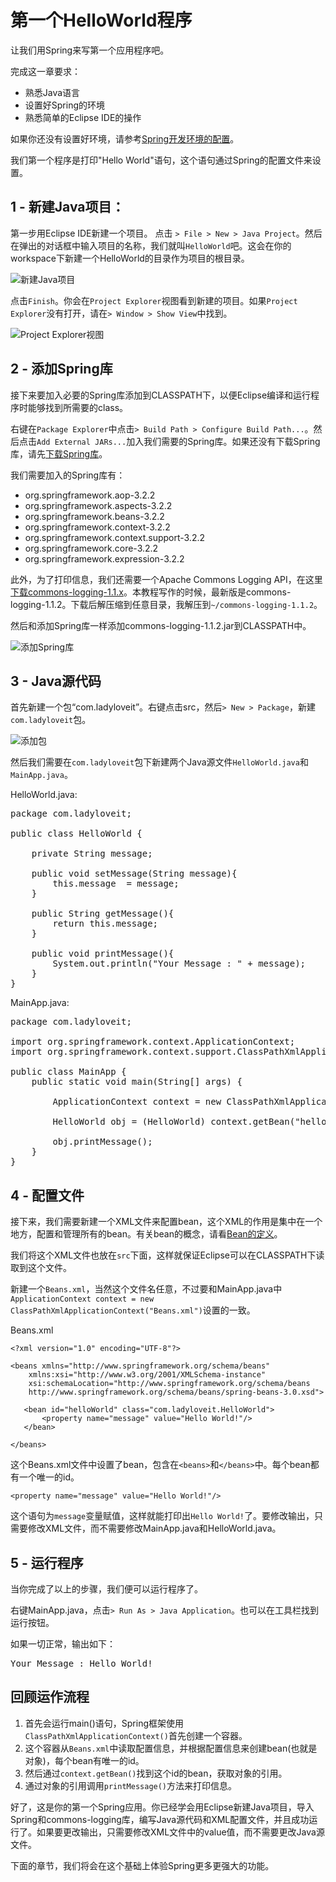 # 第一个HelloWorld程序

让我们用Spring来写第一个应用程序吧。

完成这一章要求：

- 熟悉Java语言
- 设置好Spring的环境
- 熟悉简单的Eclipse IDE的操作

如果你还没有设置好环境，请参考[Spring开发环境的配置](http://www.ladyloveit.com/spring/spring-development-environment-configuration/)。

我们第一个程序是打印"Hello World"语句，这个语句通过Spring的配置文件来设置。

## 1 - 新建Java项目：

第一步用Eclipse IDE新建一个项目。 点击 `> File > New > Java Project`。然后在弹出的对话框中输入项目的名称，我们就叫`HelloWorld`吧。这会在你的workspace下新建一个HelloWorld的目录作为项目的根目录。

![新建Java项目](05.HelloWorld/HelloWorld-1.png)

点击`Finish`。你会在`Project Explorer`视图看到新建的项目。如果`Project Explorer`没有打开，请在`> Window > Show View`中找到。

![Project Explorer视图](05.HelloWorld/HelloWorld-2.png)

## 2 - 添加Spring库

接下来要加入必要的Spring库添加到CLASSPATH下，以便Eclipse编译和运行程序时能够找到所需要的class。

右键在`Package Explorer`中点击`> Build Path > Configure Build Path...`。然后点击`Add External JARs...`加入我们需要的Spring库。如果还没有下载Spring库，请先[下载Spring库](http://www.ladyloveit.com/spring/spring-development-environment-configuration/#spring)。

我们需要加入的Spring库有：

- org.springframework.aop-3.2.2
- org.springframework.aspects-3.2.2
- org.springframework.beans-3.2.2
- org.springframework.context-3.2.2
- org.springframework.context.support-3.2.2
- org.springframework.core-3.2.2
- org.springframework.expression-3.2.2

此外，为了打印信息，我们还需要一个Apache Commons Logging API，在这里[下载commons-logging-1.1.x](http://commons.apache.org/proper/commons-logging/download_logging.cgi)。本教程写作的时候，最新版是commons-logging-1.1.2。下载后解压缩到任意目录，我解压到`~/commons-logging-1.1.2`。

然后和添加Spring库一样添加commons-logging-1.1.2.jar到CLASSPATH中。

![添加Spring库](05.HelloWorld/HelloWorld-3.png)

## 3 - Java源代码

首先新建一个包“com.ladyloveit”。右键点击src，然后`> New > Package`，新建`com.ladyloveit`包。

![添加包](05.HelloWorld/HelloWorld-4.png)

然后我们需要在`com.ladyloveit`包下新建两个Java源文件`HelloWorld.java`和`MainApp.java`。

HelloWorld.java:

<pre class="brush: java; gutter: true">
package com.ladyloveit;

public class HelloWorld {

	private String message;

	public void setMessage(String message){
		this.message  = message;
	}

	public String getMessage(){
		return this.message;
	}

	public void printMessage(){
		System.out.println("Your Message : " + message);
	}
}
</pre>

MainApp.java:

<pre class="brush: java; gutter: true">
package com.ladyloveit;

import org.springframework.context.ApplicationContext;
import org.springframework.context.support.ClassPathXmlApplicationContext;

public class MainApp {
	public static void main(String[] args) {

		ApplicationContext context = new ClassPathXmlApplicationContext("Beans.xml");

		HelloWorld obj = (HelloWorld) context.getBean("helloWorld");

		obj.printMessage();
	}
}
</pre>

## 4 - 配置文件

接下来，我们需要新建一个XML文件来配置bean，这个XML的作用是集中在一个地方，配置和管理所有的bean。有关bean的概念，请看[Bean的定义](http://www.ladyloveit.com/spring/spring-bean-definition/)。

我们将这个XML文件也放在`src`下面，这样就保证Eclipse可以在CLASSPATH下读取到这个文件。

新建一个`Beans.xml`，当然这个文件名任意，不过要和MainApp.java中`ApplicationContext context = new ClassPathXmlApplicationContext("Beans.xml")`设置的一致。

Beans.xml

	<?xml version="1.0" encoding="UTF-8"?>

	<beans xmlns="http://www.springframework.org/schema/beans"
	    xmlns:xsi="http://www.w3.org/2001/XMLSchema-instance"
	    xsi:schemaLocation="http://www.springframework.org/schema/beans
	    http://www.springframework.org/schema/beans/spring-beans-3.0.xsd">

	   <bean id="helloWorld" class="com.ladyloveit.HelloWorld">
	       <property name="message" value="Hello World!"/>
	   </bean>

	</beans>


这个Beans.xml文件中设置了bean，包含在`<beans>`和`</beans>`中。每个bean都有一个唯一的id。

	<property name="message" value="Hello World!"/>

这个语句为`message`变量赋值，这样就能打印出`Hello World!`了。要修改输出，只需要修改XML文件，而不需要修改MainApp.java和HelloWorld.java。

## 5 - 运行程序

当你完成了以上的步骤，我们便可以运行程序了。

右键MainApp.java，点击`> Run As > Java Application`。也可以在工具栏找到运行按钮。

如果一切正常，输出如下：

<pre>
Your Message : Hello World!
</pre>

## 回顾运作流程

1. 首先会运行main()语句，Spring框架使用`ClassPathXmlApplicationContext()`首先创建一个容器。
2. 这个容器从`Beans.xml`中读取配置信息，并根据配置信息来创建bean(也就是对象)，每个bean有唯一的id。
3. 然后通过`context.getBean()`找到这个id的bean，获取对象的引用。
4. 通过对象的引用调用`printMessage()`方法来打印信息。

好了，这是你的第一个Spring应用。你已经学会用Eclipse新建Java项目，导入Spring和commons-logging库，编写Java源代码和XML配置文件，并且成功运行了。如果要更改输出，只需要修改XML文件<property>中的value值，而不需要更改Java源文件。

下面的章节，我们将会在这个基础上体验Spring更多更强大的功能。



